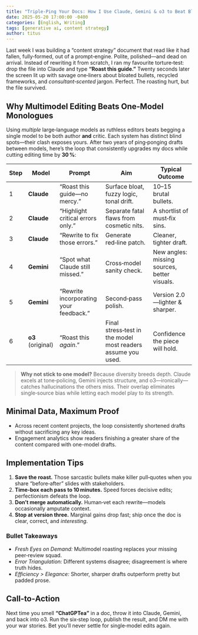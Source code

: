 ```yaml
---
title: "Triple-Ping Your Docs: How I Use Claude, Gemini & o3 to Beat Bland AI Writing"
date: 2025-05-20 17:00:00 -0400
categories: [English, Writing]
tags: [generative ai, content strategy]
author: titus
---
```


Last week I was building a “content strategy” document that read like it had fallen, fully‑formed, out of a prompt‑engine. Polite, polished—and dead on arrival. Instead of rewriting it from scratch, I ran my favourite torture‑test: drop the file into Claude and type **“Roast this guide.”** Twenty seconds later the screen lit up with savage one‑liners about bloated bullets, recycled frameworks, and *consultant‑scented* jargon. Perfect. The roasting hurt, but the file survived.

## Why Multimodel Editing Beats One‑Model Monologues

Using *multiple* large‑language models as ruthless editors beats begging a single model to be both author **and** critic. Each system has distinct blind spots—their clash exposes yours. After two years of ping‑ponging drafts between models, here’s the loop that consistently upgrades my docs while cutting editing time by **30 %**:

| Step | Model             | Prompt                                 | Aim                                                          | Typical Outcome                              |
| ---- | ----------------- | -------------------------------------- | ------------------------------------------------------------ | -------------------------------------------- |
| 1    | **Claude**        | “Roast this guide—no mercy.”           | Surface bloat, fuzzy logic, tonal drift.                     | 10–15 brutal bullets.                        |
| 2    | **Claude**        | “Highlight critical errors only.”      | Separate fatal flaws from cosmetic nits.                     | A shortlist of must‑fix sins.                |
| 3    | **Claude**        | “Rewrite to fix those errors.”         | Generate red‑line patch.                                     | Cleaner, tighter draft.                      |
| 4    | **Gemini**        | “Spot what Claude still missed.”       | Cross‑model sanity check.                                    | New angles: missing sources, better visuals. |
| 5    | **Gemini**        | “Rewrite incorporating your feedback.” | Second‑pass polish.                                          | Version 2.0—lighter & sharper.               |
| 6    | **o3** (original) | “Roast this *again*.”                  | Final stress‑test in the model most readers assume you used. | Confidence the piece will hold.              |

> **Why not stick to one model?** Because diversity breeds depth. Claude excels at tone‑policing, Gemini injects structure, and o3—ironically—catches hallucinations the others miss. Their overlap eliminates single‑source bias while letting each model play to its strength.

## Minimal Data, Maximum Proof
- Across recent content projects, the loop consistently shortened drafts without sacrificing any key ideas. 
- Engagement analytics show readers finishing a greater share of the content compared with one-model drafts.

## Implementation Tips

1. **Save the roast.** Those sarcastic bullets make killer pull‑quotes when you share “before‑after” slides with stakeholders.  
2. **Time‑box each pass to 10 minutes.** Speed forces decisive edits; perfectionism defeats the loop.  
3. **Don’t merge automatically.** Human‑vet each rewrite—models occasionally amputate context.  
4. **Stop at version three.** Marginal gains drop fast; ship once the doc is clear, correct, and *interesting*.

### Bullet Takeaways

- *Fresh Eyes on Demand:* Multimodel roasting replaces your missing peer‑review squad.  
- *Error Triangulation:* Different systems disagree; disagreement is where truth hides.  
- *Efficiency > Elegance:* Shorter, sharper drafts outperform pretty but padded prose.

## Call‑to‑Action

Next time you smell **“ChatGPTea”** in a doc, throw it into Claude, Gemini, and back into o3. Run the six‑step loop, publish the result, and DM me with your war stories. Bet you’ll never settle for single‑model edits again.
